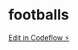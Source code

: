 # footballs

[Edit in Codeflow ⚡️](https://stackblitz.com/~/github.com/Spandanarekulapalli/footballs)